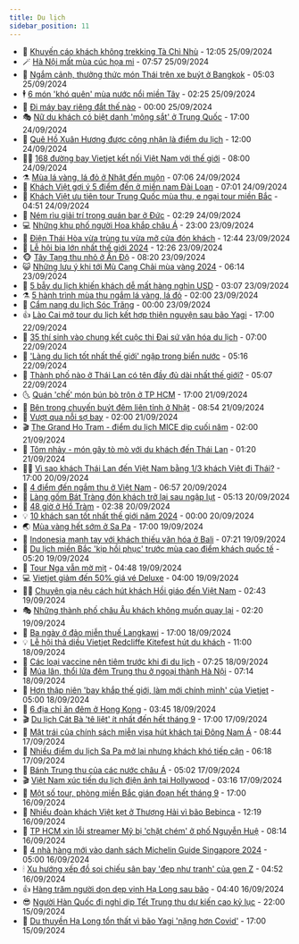 ```yaml
---
title: Du lịch
sidebar_position: 11
---
```


<!-- vnexpress-du-lich:START -->
- 💂 [Khuyến cáo khách không trekking Tà Chì Nhù](https://vnexpress.net/khuyen-cao-khach-khong-trekking-ta-chi-nhu-4796796.html) - 12:05 25/09/2024
- 🪄 [Hà Nội mất mùa cúc họa mi](https://vnexpress.net/ha-noi-mat-mua-cuc-hoa-mi-4796765.html) - 07:57 25/09/2024
- 🦅 [Ngắm cảnh, thưởng thức món Thái trên xe buýt ở Bangkok](https://vnexpress.net/ngam-canh-thuong-thuc-mon-thai-tren-xe-buyt-o-bangkok-4795945.html) - 05:03 25/09/2024
- 🕴 [6 món &#39;khó quên&#39; mùa nước nổi miền Tây](https://vnexpress.net/6-mon-kho-quen-mua-nuoc-noi-mien-tay-4796449.html) - 02:25 25/09/2024
- 👀 [Đi máy bay riêng đắt thế nào](https://vnexpress.net/di-may-bay-rieng-dat-the-nao-4796455.html) - 00:00 25/09/2024
- 🎭 [Nữ du khách có biệt danh &#39;mông sắt&#39; ở Trung Quốc](https://vnexpress.net/nu-du-khach-co-biet-danh-mong-sat-o-trung-quoc-4796267.html) - 17:00 24/09/2024
- 🦒 [Quê Hồ Xuân Hương được công nhận là điểm du lịch](https://vnexpress.net/que-ho-xuan-huong-duoc-cong-nhan-la-diem-du-lich-4796459.html) - 12:00 24/09/2024
- 👨‍🏫 [168 đường bay Vietjet kết nối Việt Nam với thế giới](https://vnexpress.net/168-duong-bay-vietjet-ket-noi-viet-nam-voi-the-gioi-4796163.html) - 08:00 24/09/2024
- ⚗️ [Mùa lá vàng, lá đỏ ở Nhật đến muộn](https://vnexpress.net/mua-la-vang-la-do-o-nhat-den-muon-4796355.html) - 07:06 24/09/2024
- 🥸 [Khách Việt gợi ý 5 điểm đến ở miền nam Đài Loan](https://vnexpress.net/khach-viet-goi-y-5-diem-den-o-mien-nam-dai-loan-4795220.html) - 07:01 24/09/2024
- 🤠 [Khách Việt ưu tiên tour Trung Quốc mùa thu, e ngại tour miền Bắc](https://vnexpress.net/khach-viet-uu-tien-tour-trung-quoc-mua-thu-e-ngai-tour-mien-bac-4796207.html) - 04:51 24/09/2024
- 🚀 [Ném rìu giải trí trong quán bar ở Đức](https://vnexpress.net/nem-riu-giai-tri-trong-quan-bar-o-duc-4796158.html) - 02:29 24/09/2024
- 💻 [Những khu phố người Hoa khắp châu Á](https://vnexpress.net/nhung-khu-pho-nguoi-hoa-khap-chau-a-4795982.html) - 23:00 23/09/2024
- 💼 [Điện Thái Hòa vừa trùng tu vừa mở cửa đón khách](https://vnexpress.net/dien-thai-hoa-vua-trung-tu-vua-mo-cua-don-khach-4796012.html) - 12:44 23/09/2024
- 🤡 [Lễ hội bia lớn nhất thế giới 2024](https://vnexpress.net/le-hoi-bia-lon-nhat-the-gioi-2024-4796056.html) - 12:26 23/09/2024
- 🐵 [Tây Tạng thu nhỏ ở Ấn Độ](https://vnexpress.net/tay-tang-thu-nho-o-an-do-4795328.html) - 08:20 23/09/2024
- 😺 [Những lưu ý khi tới Mù Cang Chải mùa vàng 2024](https://vnexpress.net/nhung-luu-y-khi-toi-mu-cang-chai-mua-vang-2024-4795469.html) - 06:14 23/09/2024
- 🌈 [5 bẫy du lịch khiến khách dễ mất hàng nghìn USD](https://vnexpress.net/5-bay-du-lich-khien-khach-de-mat-hang-nghin-usd-4795741.html) - 03:07 23/09/2024
- ⚗️ [5 hành trình mùa thu ngắm lá vàng, lá đỏ](https://vnexpress.net/5-hanh-trinh-mua-thu-ngam-la-vang-la-do-4795447.html) - 02:00 23/09/2024
- 👀 [Cẩm nang du lịch Sóc Trăng](https://vnexpress.net/cam-nang-du-lich-soc-trang-4793923.html) - 00:00 23/09/2024
- 👍 [Lào Cai mở tour du lịch kết hợp thiện nguyện sau bão Yagi](https://vnexpress.net/lao-cai-mo-tour-du-lich-ket-hop-thien-nguyen-sau-bao-yagi-4795647.html) - 17:00 22/09/2024
- 💄 [35 thí sinh vào chung kết cuộc thi Đại sứ văn hóa du lịch](https://vnexpress.net/35-thi-sinh-vao-chung-ket-cuoc-thi-dai-su-van-hoa-du-lich-4795659.html) - 07:00 22/09/2024
- 🥷 [&#39;Làng du lịch tốt nhất thế giới&#39; ngập trong biển nước](https://vnexpress.net/lang-du-lich-tot-nhat-the-gioi-ngap-trong-bien-nuoc-4795312.html) - 05:16 22/09/2024
- 📝 [Thành phố nào ở Thái Lan có tên đầy đủ dài nhất thế giới?](https://vnexpress.net/thanh-pho-nao-o-thai-lan-co-ten-day-du-dai-nhat-the-gioi-4795459.html) - 05:07 22/09/2024
- 🌜 [Quán &#39;chế&#39; món bún bò trộn ở TP HCM](https://vnexpress.net/quan-che-mon-bun-bo-tron-o-tp-hcm-4795180.html) - 17:00 21/09/2024
- 📝 [Bên trong chuyến buýt đêm liên tỉnh ở Nhật](https://vnexpress.net/ben-trong-chuyen-buyt-dem-lien-tinh-o-nhat-4795172.html) - 08:54 21/09/2024
- 🧰 [Vượt qua nỗi sợ bay](https://vnexpress.net/vuot-qua-noi-so-bay-4795083.html) - 02:00 21/09/2024
- 🎬 [The Grand Ho Tram - điểm du lịch MICE dịp cuối năm](https://vnexpress.net/the-grand-ho-tram-diem-du-lich-mice-dip-cuoi-nam-4795023.html) - 02:00 21/09/2024
- 🧐 [Tôm nhảy - món gây tò mò với du khách đến Thái Lan](https://vnexpress.net/tom-nhay-mon-gay-to-mo-voi-du-khach-den-thai-lan-4795109.html) - 01:20 21/09/2024
- 👨‍🏫 [Vì sao khách Thái Lan đến Việt Nam bằng 1/3 khách Việt đi Thái?](https://vnexpress.net/vi-sao-khach-thai-lan-den-viet-nam-bang-1-3-khach-viet-di-thai-4794731.html) - 17:00 20/09/2024
- 🦣 [4 điểm đến ngắm thu ở Việt Nam](https://vnexpress.net/4-diem-den-ngam-thu-o-viet-nam-4794950.html) - 06:57 20/09/2024
- 🌋 [Làng gốm Bát Tràng đón khách trở lại sau ngập lụt](https://vnexpress.net/lang-gom-bat-trang-don-khach-tro-lai-sau-ngap-lut-4794965.html) - 05:13 20/09/2024
- 🦄 [48 giờ ở Hồ Tràm](https://vnexpress.net/48-gio-o-ho-tram-4794536.html) - 02:38 20/09/2024
- 💡 [10 khách sạn tốt nhất thế giới năm 2024](https://vnexpress.net/10-khach-san-tot-nhat-the-gioi-nam-2024-4794640.html) - 00:00 20/09/2024
- 🌏 [Mùa vàng hết sớm ở Sa Pa](https://vnexpress.net/mua-vang-het-som-o-sa-pa-4793979.html) - 17:00 19/09/2024
- 💂 [Indonesia mạnh tay với khách thiếu văn hóa ở Bali](https://vnexpress.net/indonesia-manh-tay-voi-khach-thieu-van-hoa-o-bali-4794523.html) - 07:21 19/09/2024
- 🤩 [Du lịch miền Bắc &#39;kịp hồi phục&#39; trước mùa cao điểm khách quốc tế](https://vnexpress.net/du-lich-mien-bac-kip-hoi-phuc-truoc-mua-cao-diem-khach-quoc-te-4792412.html) - 05:20 19/09/2024
- 💪 [Tour Nga vẫn mờ mịt](https://vnexpress.net/tour-nga-van-mo-mit-4794392.html) - 04:48 19/09/2024
- 💻 [Vietjet giảm đến 50% giá vé Deluxe](https://vnexpress.net/vietjet-giam-den-50-gia-ve-deluxe-4794597.html) - 04:00 19/09/2024
- 🧑‍💻 [Chuyên gia nêu cách hút khách Hồi giáo đến Việt Nam](https://vnexpress.net/chuyen-gia-neu-cach-hut-khach-hoi-giao-den-viet-nam-4790020.html) - 02:43 19/09/2024
- 🎭 [Những thành phố châu Âu khách không muốn quay lại](https://vnexpress.net/nhung-thanh-pho-chau-au-khach-khong-muon-quay-lai-4794227.html) - 02:20 19/09/2024
- 🧐 [Ba ngày ở đảo miễn thuế Langkawi](https://vnexpress.net/ba-ngay-o-dao-mien-thue-langkawi-4793697.html) - 17:00 18/09/2024
- 💡 [Lễ hội thả diều Vietjet Redcliffe Kitefest hút du khách](https://vnexpress.net/le-hoi-tha-dieu-vietjet-redcliffe-kitefest-hut-du-khach-4794398.html) - 11:00 18/09/2024
- 🌊 [Các loại vaccine nên tiêm trước khi đi du lịch](https://vnexpress.net/cac-loai-vaccine-nen-tiem-truoc-khi-di-du-lich-4794072.html) - 07:25 18/09/2024
- 🎃 [Múa lân, thổi lửa đêm Trung thu ở ngoại thành Hà Nội](https://vnexpress.net/mua-lan-thoi-lua-dem-trung-thu-o-ngoai-thanh-ha-noi-4794179.html) - 07:14 18/09/2024
- 🧠 [Hơn thập niên &#39;bay khắp thế giới, làm mới chính mình&#39; của Vietjet](https://vnexpress.net/hon-thap-nien-bay-khap-the-gioi-lam-moi-chinh-minh-cua-vietjet-4793854.html) - 05:00 18/09/2024
- 💄 [6 địa chỉ ăn đêm ở Hong Kong](https://vnexpress.net/6-dia-chi-an-dem-o-hong-kong-4793897.html) - 03:45 18/09/2024
- 🎬 [Du lịch Cát Bà &#39;tê liệt&#39; ít nhất đến hết tháng 9](https://vnexpress.net/du-lich-cat-ba-te-liet-it-nhat-den-het-thang-9-4793867.html) - 17:00 17/09/2024
- 🐻 [Mặt trái của chính sách miễn visa hút khách tại Đông Nam Á](https://vnexpress.net/mat-trai-cua-chinh-sach-mien-visa-hut-khach-tai-dong-nam-a-4793598.html) - 08:44 17/09/2024
- 🌝 [Nhiều điểm du lịch Sa Pa mở lại nhưng khách khó tiếp cận](https://vnexpress.net/nhieu-diem-du-lich-sa-pa-mo-lai-nhung-khach-kho-tiep-can-4793558.html) - 06:18 17/09/2024
- 🤩 [Bánh Trung thu của các nước châu Á](https://vnexpress.net/banh-trung-thu-cua-cac-nuoc-chau-a-4793261.html) - 05:02 17/09/2024
- 🎬 [Việt Nam xúc tiến du lịch điện ảnh tại Hollywood](https://vnexpress.net/viet-nam-xuc-tien-du-lich-dien-anh-tai-hollywood-4793446.html) - 03:16 17/09/2024
- 🦩 [Một số tour, phòng miền Bắc gián đoạn hết tháng 9](https://vnexpress.net/mot-so-tour-phong-mien-bac-gian-doan-het-thang-9-4792861.html) - 17:00 16/09/2024
- 🦍 [Nhiều đoàn khách Việt kẹt ở Thượng Hải vì bão Bebinca](https://vnexpress.net/nhieu-doan-khach-viet-ket-o-thuong-hai-vi-bao-bebinca-4793452.html) - 12:19 16/09/2024
- 👀 [TP HCM xin lỗi streamer Mỹ bị &#39;chặt chém&#39; ở phố Nguyễn Huệ](https://vnexpress.net/tp-hcm-xin-loi-streamer-my-bi-chat-chem-o-pho-nguyen-hue-4793392.html) - 08:14 16/09/2024
- 🧰 [4 nhà hàng mới vào danh sách Michelin Guide Singapore 2024](https://vnexpress.net/4-nha-hang-moi-vao-danh-sach-michelin-guide-singapore-2024-4787421.html) - 05:00 16/09/2024
- 🕯 [Xu hướng xếp đồ soi chiếu sân bay &#39;đẹp như tranh&#39; của gen Z](https://vnexpress.net/xu-huong-xep-do-soi-chieu-san-bay-dep-nhu-tranh-cua-gen-z-4793166.html) - 04:52 16/09/2024
- 👍 [Hàng trăm người dọn dẹp vịnh Hạ Long sau bão](https://vnexpress.net/hang-tram-nguoi-don-dep-vinh-ha-long-sau-bao-4793258.html) - 04:40 16/09/2024
- 😎 [Người Hàn Quốc đi nghỉ dịp Tết Trung thu dự kiến cao kỷ lục](https://vnexpress.net/nguoi-han-quoc-di-nghi-dip-tet-trung-thu-du-kien-cao-ky-luc-4793063.html) - 22:00 15/09/2024
- 🐘 [Du thuyền Hạ Long tổn thất vì bão Yagi &#39;nặng hơn Covid&#39;](https://vnexpress.net/du-thuyen-ha-long-ton-that-vi-bao-yagi-nang-hon-covid-4792491.html) - 17:00 15/09/2024<!-- vnexpress-du-lich:END -->
